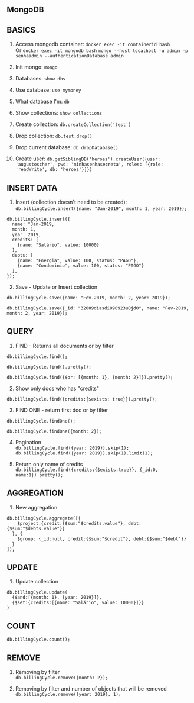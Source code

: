 ## MongoDB

## BASICS
1) Access mongodb container: ```docker exec -it containerid bash```  
  Or
  ```docker exec -it mongodb bash```
  ```mongo --host localhost -u admin -p senhaadmin --authenticationDatabase admin```

2) Init mongo: ```mongo```

3) Databases: ```show dbs```

4) Use database: ```use mymoney```

5) What database I'm: ```db```

6) Show collections: ```show collections```

7) Create collection: ```db.createCollection('test')```

8) Drop collection: ```db.test.drop()```

9) Drop current database: ```db.dropDatabase()```
    
10) Create user: ```db.getSiblingDB('heroes').createUser({user: 'augustoscher', pwd: 'minhasenhasecreta', roles: [{role: 'readWrite', db: 'heroes'}]})```
    

## INSERT DATA
1) Insert (collection doesn't need to be created):  
```db.billingCycle.insert({name: "Jan-2019", month: 1, year: 2019});```

```
db.billingCycle.insert({
  name: "Jan-2019,
  month: 1,
  year: 2019,
  credits: [
    {name: "Salário", value: 10000}
  ],
  debts: [
    {name: "Energia", value: 100, status: "PAGO"},
    {name: "Condominio", value: 100, status: "PAGO"}
  ],
});
```

2) Save - Update or Insert collection    
```
db.billingCycle.save({name: "Fev-2019, month: 2, year: 2019});
```
```
db.billingCycle.save({_id: "32009diasdi090923u0jd0", name: "Fev-2019, month: 2, year: 2019});
```

## QUERY
1) FIND - Returns all documents or by filter  
```
db.billingCycle.find();
```
```
db.billingCycle.find().pretty();
```
```
db.billingCycle.find({$or: [{month: 1}, {month: 2}]}).pretty();
```

2) Show only docs who has "credits"  
```
db.billingCycle.find({credits:{$exists: true}}).pretty();
```

3) FIND ONE - return first doc or by filter  
```
db.billingCycle.findOne();
```
```
db.billingCycle.findOne({month: 2});
```

4) Pagination  
```db.billingCycle.find({year: 2019}).skip(1);```  
```db.billingCycle.find({year: 2019}).skip(1).limit(1);```

5) Return only name of credits  
```db.billingCycle.find({credits:{$exists:true}}, {_id:0, name:1}).pretty();```

## AGGREGATION
1) New aggregation  
```
db.billingCycle.aggregate([{
    $project:{credit:{$sum:"$credits.value"}, debt:{$sum:"$debts.value"}}
  }, {
    $group: {_id:null, credit:{$sum:"$credit"}, debt:{$sum:"$debt"}}
  }
]);
```

## UPDATE
1) Update collection  
```
db.billingCycle.update(
  {$and:[{month: 1}, {year: 2019}]},
  {$set:{credits:[{name: "Salário", value: 10000}]}}
)
```

## COUNT  
```db.billingCycle.count();```

## REMOVE  
1) Removing by filter  
```db.billingCycle.remove({month: 2});```

2) Removing by filter and number of objects that will be removed  
```db.billingCycle.remove({year: 2019}, 1);```




